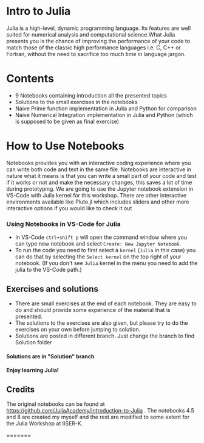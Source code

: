 # Intro to Julia
Julia is a high-level, dynamic programming language. Its features are well suited for numerical analysis and computational science.What Julia presents you is the chance of improving the performance of your code to match those of the classic high performance languages i.e. C, C++ or Fortran, without the need to sacrifice too much time in language jargon.

# Contents

- 9 Notebooks containing introduction all the presented topics
- Solutions to the small exercises in the notebooks
- Naive Prime function implementation in Julia and Python for comparison
- Naive Numerical Integration implementation in Julia and Python (which is supposed to be given as final exercise)

# How to Use Notebooks

Notebooks provides you with an interactive coding experience where you can write both code and text in the same file. Notebooks are interactive in nature what it means is that you can write a small part of your code and test if it works or not and make the necessary changes, this saves a lot of time during prototyping. We are going to use the Jupyter notebook extension in VS-Code with Julia kernel for this workshop. There are other interactive environments available like Pluto.jl which includes sliders and other more interactive options if you would like to check it out

### Using Notebooks in VS-Code for Julia
- In VS-Code `ctrl+shift p` will open the command window where you can type new notebook and select `Create: New Jupyter Notebook`.
- To run the code you need to first select a `kernel` (`Julia` in this case) you can do that by selecting the `Select kernel` on the top right of your notebook. (If you don't see `Julia` kernel in the menu you need to add the julia to the VS-Code path.)

## Exercises and solutions
- There are small exercises at the end of each notebook. They are easy to do and should provide some experience of the material that is presented.
- The solutions to the exercises are also given, but please try to do the exercises on your own before jumping to solution.
- Solutions are posted in different branch. Just change the branch to find Solution folder

#### Solutions are in "Solution" branch

#### Enjoy learning Julia!


## Credits

The original notebooks can be found at https://github.com/JuliaAcademy/Introduction-to-Julia . The notebooks 4.5 and 8 are created my myself and the rest are modified to some extent for the Julia Workshop at IISER-K. 



=======
